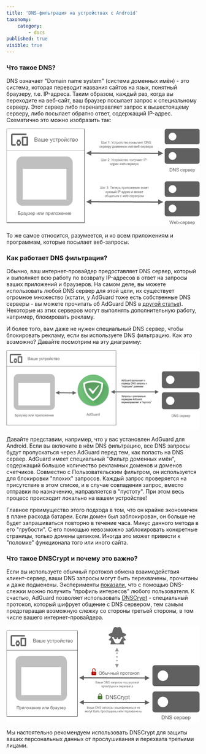```yaml
---
title: 'DNS-фильтрация на устройствах c Android'
taxonomy:
    category:
        - docs
published: true
visible: true
---
```

### Что такое DNS?

DNS означает "Domain name system" (система доменных имён) - это система, которая переводит названия сайтов на язык, понятный браузеру, т.е. IP-адреса. Таким образом, каждый раз, когда вы переходите на веб-сайт, ваш браузер посылает запрос к специальному серверу. Этот сервер либо перенаправляет запрос к вышестоящему серверу, либо посылает обратно ответ, содержащий IP-адрес. Схематично это можно изобразить так: 

![dns-scheme](How_DNS_works-ru.png)

То же самое относится, разумеется, и ко всем приложениям и программам, которые посылает веб-запросы.

### Как работает DNS фильтрация?

Обычно, ваш интернет-провайдер предоставляет DNS сервер, который и выполняет всю работу по возврату IP-адресов в ответ на запросы ваших приложений и браузеров. На самом деле, вы можете использовать любой DNS сервер для этой цели, их существует огромное множество (кстати, у AdGuard тоже есть собственные DNS серверы - вы можете прочитать об AdGuard DNS в [другой статье](https://kb.adguard.com/ru/dns/overview)). Некоторые из этих серверов могут выполнять дополнительную работу, например, блокировать рекламу.

И более того, вам даже не нужен специальный DNS сервер, чтобы блокировать рекламу, если вы используете DNS фильтрацию. Как это возможно? Давайте посмотрим на эту диаграмму:

![dns-filtering](How_DNS_Filtering_works-ru.png)

Давайте представим, например, что у вас установлен AdGuard для Android. Если вы включите в нём DNS фильтрацию, все DNS запросы будут пропускаться через AdGuard перед тем, как попасть на DNS сервер. AdGuard имеет специальный "Фильтр доменных имён", содержащий большое количество рекламных доменов и доменов счетчиков. Совместно с Пользовательским фильтром, он используется для блокировки "плохих" запросов. Каждый запрос проверяется на присутствие в этом списке, и в случае совпадения запрос, вместо отправки по назначению, направляется в "пустоту". При этом весь процесс происходит локально на вашем устройстве!

Главное преимущество этого подхода в том, что он крайне экономичен в плане расхода батареи. Если домен был заблокирован, он больше не будет запрашиваться повторно в течение часа. Минус данного метода в его "грубости". С его помощью невозможно заблокировать конкретные страницы, только домены целиком. Иногда это может привести к "поломке" функционала того или иного сайта.

### Что такое DNSCrypt и почему это важно?

Если вы используете обычный протокол обмена взаимодействия клиент-сервер, ваши DNS запросы могут быть перехвачены, прочитаны и даже подменены. Эксперименты [показали](https://blog.adguard.com/dns-track-you/), что с помощью DNS-слежки можно получить "профиль интересов" любого пользователя. К счастью, AdGuard позволяет использовать [DNSCrypt](https://dnscrypt.info/) - специальный протокол, который шифрует общение с DNS сервером, тем самым предотвращая возможную слежку со стороны третьей стороны, в том числе вашего интернет-провайдера.

![dnscrypt](DNSCrypt-ru.png)

Мы настоятельно рекомендуем использовать DNSCrypt для защиты ваших персональных данных от прослушивания и перехвата третьими лицами.
